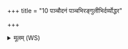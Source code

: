 +++
title = "10 पञ्चौदनं पञ्चभिरङ्गुलीभिर्दर्व्योद्धर"

+++
<details><summary>मूलम् (WS)</summary>

पञ्चौदनं पञ्चभिरङ्गुलीभिर्दर्व्योद्धर पञ्च चौदनमेतम् ।  
प्राचीं दिशं दक्षिणां प्रतीचीमुदीचीं ध्रुवामूर्ध्वां दिशमाक्रमस्व ॥ १० ॥
</details>